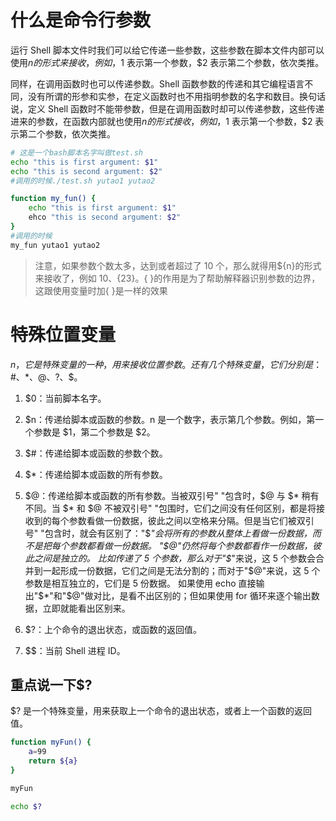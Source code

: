 # 什么是命令行参数
运行 Shell 脚本文件时我们可以给它传递一些参数，这些参数在脚本文件内部可以使用$n的形式来接收，例如，$1 表示第一个参数，$2 表示第二个参数，依次类推。

同样，在调用函数时也可以传递参数。Shell 函数参数的传递和其它编程语言不同，没有所谓的形参和实参，在定义函数时也不用指明参数的名字和数目。换句话说，定义 Shell 函数时不能带参数，但是在调用函数时却可以传递参数，这些传递进来的参数，在函数内部就也使用$n的形式接收，例如，$1 表示第一个参数，$2 表示第二个参数，依次类推。
```bash
# 这是一个bash脚本名字叫做test.sh
echo "this is first argument: $1"
echo "this is second argument: $2"
#调用的时候./test.sh yutao1 yutao2
```

```bash
function my_fun() {
    echo "this is first argument: $1"
    ehco "this is second argument: $2"
}
#调用的时候
my_fun yutao1 yutao2

```

> 注意，如果参数个数太多，达到或者超过了 10 个，那么就得用${n}的形式来接收了，例如 ${10}、${23}。{ }的作用是为了帮助解释器识别参数的边界，这跟使用变量时加{ }是一样的效果

# 特殊位置变量
$n，它是特殊变量的一种，用来接收位置参数。还有几个特殊变量，它们分别是：$#、$*、$@、$?、$$。

1. $0：当前脚本名字。
2. $n：传递给脚本或函数的参数。n 是一个数字，表示第几个参数。例如，第一个参数是 $1，第二个参数是 $2。
3. $#：传递给脚本或函数的参数个数。
4. $*：传递给脚本或函数的所有参数。
5. $@：传递给脚本或函数的所有参数。当被双引号" "包含时，$@ 与 $* 稍有不同。当 $* 和 $@ 不被双引号" "包围时，它们之间没有任何区别，都是将接收到的每个参数看做一份数据，彼此之间以空格来分隔。但是当它们被双引号" "包含时，就会有区别了："$*"会将所有的参数从整体上看做一份数据，而不是把每个参数都看做一份数据。 "$@"仍然将每个参数都看作一份数据，彼此之间是独立的。 比如传递了 5 个参数，那么对于"$*"来说，这 5 个参数会合并到一起形成一份数据，它们之间是无法分割的；而对于"$@"来说，这 5 个参数是相互独立的，它们是 5 份数据。 如果使用 echo 直接输出"$*"和"$@"做对比，是看不出区别的；但如果使用 for 循环来逐个输出数据，立即就能看出区别来。

6. $?：上个命令的退出状态，或函数的返回值。
7. $$：当前 Shell 进程 ID。

## 重点说一下$?
$? 是一个特殊变量，用来获取上一个命令的退出状态，或者上一个函数的返回值。
```bash
function myFun() {
    a=99
    return ${a}
}

myFun

echo $?

```
